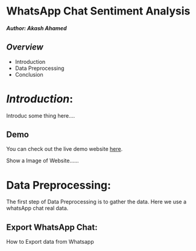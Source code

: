 # WhatsApp Chat Sentiment Analysis
##### *Author:* Akash Ahamed

## *Overview*
- Introduction
- Data Preprocessing
- Conclusion

# *Introduction*:
Introduc some thing here....

## Demo
You can check out the live demo website [here](https://github.com/pankajkanani/whatsapp-link).

Show a Image of Website......
# Data Preprocessing:
The first step of  Data Preprocessing is to gather the data. Here we use a whatsApp chat real data.
## Export WhatsApp Chat:
How to Export data from Whatsapp
